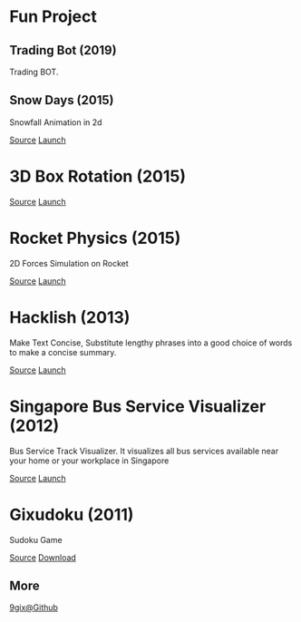 # Fun Project

## Trading Bot (2019)

Trading BOT.

## Snow Days (2015)

Snowfall Animation in 2d 

[Source](https://github.com/9gix/gixlab/tree/master/snow>)
[Launch](http://9gix.github.io/gixlab/snow/)

# 3D Box Rotation (2015)

[Source](https://github.com/9gix/random-stuff/tree/master/9gix)
[Launch](http://9gix.github.io/random-stuff/9gix/)

# Rocket Physics (2015)

2D Forces Simulation on Rocket

[Source](https://github.com/9gix/rocket)
[Launch](http://9gix.github.io/rocket/)

# Hacklish (2013)

Make Text Concise, Substitute lengthy phrases into a good choice of words to make a concise summary. 

[Source](https://github.com/9gix/hacklish)
[Launch](http://hacklish.appspot.com/)

# Singapore Bus Service Visualizer (2012)

Bus Service Track Visualizer. 
It visualizes all bus services available near your home 
or your workplace in Singapore

[Source](https://github.com/9gix/gohome)
[Launch](http://gohomesg.appspot.com/)

# Gixudoku (2011)

Sudoku Game

[Source](https://github.com/9gix/gixudoku)
[Download](http://9gix.github.io/gixudoku/gixudoku.jar)

More
----

[9gix@Github](https://github.com/9gix/)

